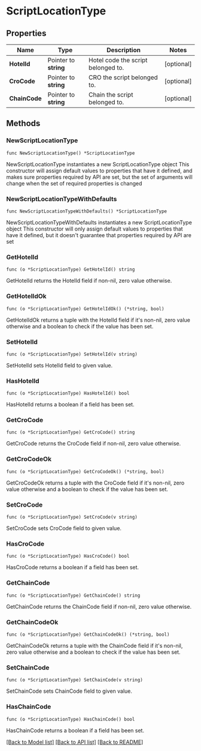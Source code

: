 # ScriptLocationType

## Properties

Name | Type | Description | Notes
------------ | ------------- | ------------- | -------------
**HotelId** | Pointer to **string** | Hotel code the script belonged to. | [optional] 
**CroCode** | Pointer to **string** | CRO the script belonged to. | [optional] 
**ChainCode** | Pointer to **string** | Chain the script belonged to. | [optional] 

## Methods

### NewScriptLocationType

`func NewScriptLocationType() *ScriptLocationType`

NewScriptLocationType instantiates a new ScriptLocationType object
This constructor will assign default values to properties that have it defined,
and makes sure properties required by API are set, but the set of arguments
will change when the set of required properties is changed

### NewScriptLocationTypeWithDefaults

`func NewScriptLocationTypeWithDefaults() *ScriptLocationType`

NewScriptLocationTypeWithDefaults instantiates a new ScriptLocationType object
This constructor will only assign default values to properties that have it defined,
but it doesn't guarantee that properties required by API are set

### GetHotelId

`func (o *ScriptLocationType) GetHotelId() string`

GetHotelId returns the HotelId field if non-nil, zero value otherwise.

### GetHotelIdOk

`func (o *ScriptLocationType) GetHotelIdOk() (*string, bool)`

GetHotelIdOk returns a tuple with the HotelId field if it's non-nil, zero value otherwise
and a boolean to check if the value has been set.

### SetHotelId

`func (o *ScriptLocationType) SetHotelId(v string)`

SetHotelId sets HotelId field to given value.

### HasHotelId

`func (o *ScriptLocationType) HasHotelId() bool`

HasHotelId returns a boolean if a field has been set.

### GetCroCode

`func (o *ScriptLocationType) GetCroCode() string`

GetCroCode returns the CroCode field if non-nil, zero value otherwise.

### GetCroCodeOk

`func (o *ScriptLocationType) GetCroCodeOk() (*string, bool)`

GetCroCodeOk returns a tuple with the CroCode field if it's non-nil, zero value otherwise
and a boolean to check if the value has been set.

### SetCroCode

`func (o *ScriptLocationType) SetCroCode(v string)`

SetCroCode sets CroCode field to given value.

### HasCroCode

`func (o *ScriptLocationType) HasCroCode() bool`

HasCroCode returns a boolean if a field has been set.

### GetChainCode

`func (o *ScriptLocationType) GetChainCode() string`

GetChainCode returns the ChainCode field if non-nil, zero value otherwise.

### GetChainCodeOk

`func (o *ScriptLocationType) GetChainCodeOk() (*string, bool)`

GetChainCodeOk returns a tuple with the ChainCode field if it's non-nil, zero value otherwise
and a boolean to check if the value has been set.

### SetChainCode

`func (o *ScriptLocationType) SetChainCode(v string)`

SetChainCode sets ChainCode field to given value.

### HasChainCode

`func (o *ScriptLocationType) HasChainCode() bool`

HasChainCode returns a boolean if a field has been set.


[[Back to Model list]](../README.md#documentation-for-models) [[Back to API list]](../README.md#documentation-for-api-endpoints) [[Back to README]](../README.md)


